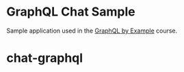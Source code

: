 # GraphQL Chat Sample

Sample application used in the [GraphQL by Example](https://bit.ly/graphql-by-example) course.
# chat-graphql
